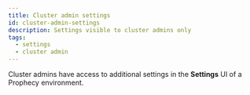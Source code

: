 ```yaml
---
title: Cluster admin settings
id: cluster-admin-settings
description: Settings visible to cluster admins only
tags:
  - settings
  - cluster admin
---
```


Cluster admins have access to additional settings in the **Settings** UI of a Prophecy environment.
